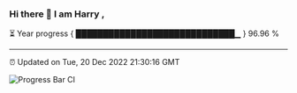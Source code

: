 ### Hi there 👋 I am Harry , 

⏳ Year progress { █████████████████████████████▁ } 96.96 %

---

⏰ Updated on Tue, 20 Dec 2022 21:30:16 GMT

![Progress Bar CI](https://github.com/duykhang68/duykhang68/workflows/Progress%20Bar%20CI/badge.svg)
